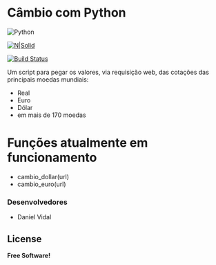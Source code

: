 # Câmbio com Python
![Python](https://www.python.org/static/community_logos/python-logo-generic.svg)

[![N|Solid](https://cldup.com/dTxpPi9lDf.thumb.png)](https://nodesource.com/products/nsolid)

[![Build Status](https://travis-ci.org/joemccann/dillinger.svg?branch=master)](https://travis-ci.org/joemccann/dillinger)

Um script para pegar os valores, via requisição web, das cotações das principais moedas mundiais:

  - Real
  - Euro
  - Dólar
  - em mais de 170 moedas

# Funções atualmente em funcionamento

  - cambio_dollar(url)
  - cambio_euro(url)

### Desenvolvedores

 - Daniel Vidal

License
----
**Free Software!**


